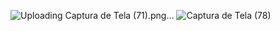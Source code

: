 ![Uploading Captura de Tela (71).png…]()
![Captura de Tela (78)](https://github.com/user-attachments/assets/eafc5869-af53-4da5-ae73-9a2ceaf74d9d)
